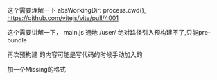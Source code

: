 
这个需要理解一下
absWorkingDir: process.cwd(),  https://github.com/vitejs/vite/pull/4001

这个需要讲解一下，
main.js 通地 /user/ 绝对路径引入预构建不了,只能pre-bundle

再次预构建 的内容可能是写代码的时候手动加入的

加一个Missing的格式